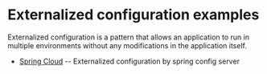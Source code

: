 # Externalized configuration examples

Externalized configuration is a pattern that allows an application to run in multiple environments without any modifications in the application itself.

 - [Spring Cloud](spring-cloud) -- Externalized configuration by spring config server